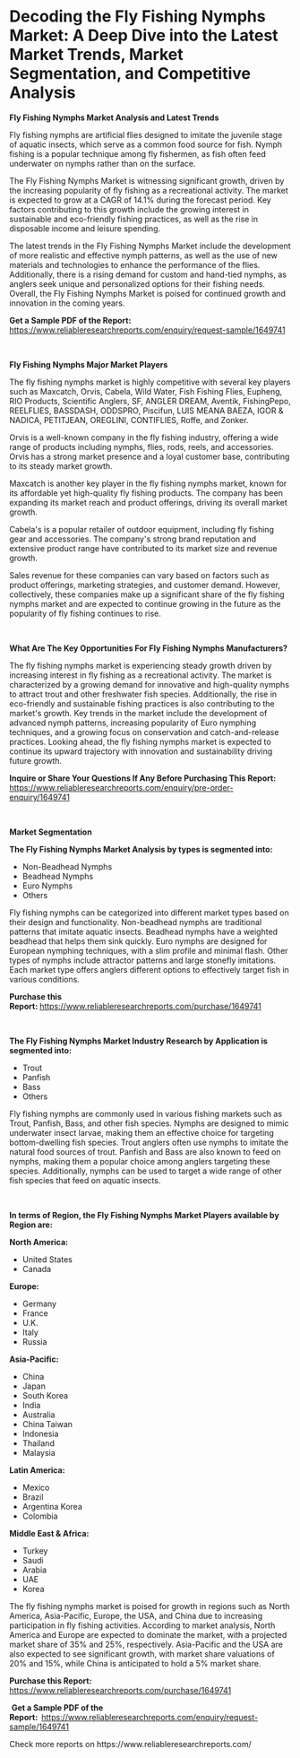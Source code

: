 <p><h1>Decoding the Fly Fishing Nymphs Market: A Deep Dive into the Latest Market Trends, Market Segmentation, and Competitive Analysis</h1></p><p><strong>Fly Fishing Nymphs Market Analysis and Latest Trends</strong></p>
<p><p>Fly fishing nymphs are artificial flies designed to imitate the juvenile stage of aquatic insects, which serve as a common food source for fish. Nymph fishing is a popular technique among fly fishermen, as fish often feed underwater on nymphs rather than on the surface.</p><p>The Fly Fishing Nymphs Market is witnessing significant growth, driven by the increasing popularity of fly fishing as a recreational activity. The market is expected to grow at a CAGR of 14.1% during the forecast period. Key factors contributing to this growth include the growing interest in sustainable and eco-friendly fishing practices, as well as the rise in disposable income and leisure spending.</p><p>The latest trends in the Fly Fishing Nymphs Market include the development of more realistic and effective nymph patterns, as well as the use of new materials and technologies to enhance the performance of the flies. Additionally, there is a rising demand for custom and hand-tied nymphs, as anglers seek unique and personalized options for their fishing needs. Overall, the Fly Fishing Nymphs Market is poised for continued growth and innovation in the coming years.</p></p>
<p><strong>Get a Sample PDF of the Report:&nbsp;</strong> <a href="https://www.reliableresearchreports.com/enquiry/request-sample/1649741">https://www.reliableresearchreports.com/enquiry/request-sample/1649741</a></p>
<p>&nbsp;</p>
<p><strong>Fly Fishing Nymphs Major Market Players</strong></p>
<p><p>The fly fishing nymphs market is highly competitive with several key players such as Maxcatch, Orvis, Cabela, Wild Water, Fish Fishing Flies, Eupheng, RIO Products, Scientific Anglers, SF, ANGLER DREAM, Aventik, FishingPepo, REELFLIES, BASSDASH, ODDSPRO, Piscifun, LUIS MEANA BAEZA, IGOR & NADICA, PETITJEAN, OREGLINI, CONTIFLIES, Roffe, and Zonker.</p><p>Orvis is a well-known company in the fly fishing industry, offering a wide range of products including nymphs, flies, rods, reels, and accessories. Orvis has a strong market presence and a loyal customer base, contributing to its steady market growth.</p><p>Maxcatch is another key player in the fly fishing nymphs market, known for its affordable yet high-quality fly fishing products. The company has been expanding its market reach and product offerings, driving its overall market growth.</p><p>Cabela's is a popular retailer of outdoor equipment, including fly fishing gear and accessories. The company's strong brand reputation and extensive product range have contributed to its market size and revenue growth.</p><p>Sales revenue for these companies can vary based on factors such as product offerings, marketing strategies, and customer demand. However, collectively, these companies make up a significant share of the fly fishing nymphs market and are expected to continue growing in the future as the popularity of fly fishing continues to rise.</p></p>
<p>&nbsp;</p>
<p><strong>What Are The Key Opportunities For Fly Fishing Nymphs Manufacturers?</strong></p>
<p><p>The fly fishing nymphs market is experiencing steady growth driven by increasing interest in fly fishing as a recreational activity. The market is characterized by a growing demand for innovative and high-quality nymphs to attract trout and other freshwater fish species. Additionally, the rise in eco-friendly and sustainable fishing practices is also contributing to the market's growth. Key trends in the market include the development of advanced nymph patterns, increasing popularity of Euro nymphing techniques, and a growing focus on conservation and catch-and-release practices. Looking ahead, the fly fishing nymphs market is expected to continue its upward trajectory with innovation and sustainability driving future growth.</p></p>
<p><strong>Inquire or Share Your Questions If Any Before Purchasing This Report:</strong> <a href="https://www.reliableresearchreports.com/enquiry/pre-order-enquiry/1649741">https://www.reliableresearchreports.com/enquiry/pre-order-enquiry/1649741</a></p>
<p>&nbsp;</p>
<p><strong>Market Segmentation</strong></p>
<p><strong>The Fly Fishing Nymphs Market Analysis by types is segmented into:</strong></p>
<p><ul><li>Non-Beadhead Nymphs</li><li>Beadhead Nymphs</li><li>Euro Nymphs</li><li>Others</li></ul></p>
<p><p>Fly fishing nymphs can be categorized into different market types based on their design and functionality. Non-beadhead nymphs are traditional patterns that imitate aquatic insects. Beadhead nymphs have a weighted beadhead that helps them sink quickly. Euro nymphs are designed for European nymphing techniques, with a slim profile and minimal flash. Other types of nymphs include attractor patterns and large stonefly imitations. Each market type offers anglers different options to effectively target fish in various conditions.</p></p>
<p><strong>Purchase this Report:&nbsp;</strong><a href="https://www.reliableresearchreports.com/purchase/1649741">https://www.reliableresearchreports.com/purchase/1649741</a></p>
<p>&nbsp;</p>
<p><strong>The Fly Fishing Nymphs Market Industry Research by Application is segmented into:</strong></p>
<p><ul><li>Trout</li><li>Panfish</li><li>Bass</li><li>Others</li></ul></p>
<p><p>Fly fishing nymphs are commonly used in various fishing markets such as Trout, Panfish, Bass, and other fish species. Nymphs are designed to mimic underwater insect larvae, making them an effective choice for targeting bottom-dwelling fish species. Trout anglers often use nymphs to imitate the natural food sources of trout. Panfish and Bass are also known to feed on nymphs, making them a popular choice among anglers targeting these species. Additionally, nymphs can be used to target a wide range of other fish species that feed on aquatic insects.</p></p>
<p>&nbsp;</p>
<p><strong>In terms of Region, the Fly Fishing Nymphs Market Players available by Region are:</strong></p>
<p>
    <p> <strong> North America: </strong>
        <ul>
            <li>United States</li>
            <li>Canada</li>
        </ul>
        </p> 
    <p> <strong> Europe: </strong>
        <ul>
            <li>Germany</li>
            <li>France</li>
            <li>U.K.</li>
            <li>Italy</li>
            <li>Russia</li>
        </ul>
        </p> 
    <p> <strong> Asia-Pacific: </strong>
        <ul>
            <li>China</li>
            <li>Japan</li>
            <li>South Korea</li>
            <li>India</li>
            <li>Australia</li>
            <li>China Taiwan</li>
            <li>Indonesia</li>
            <li>Thailand</li>
            <li>Malaysia</li>
        </ul>
        </p> 
    <p> <strong> Latin America: </strong>
        <ul>
            <li>Mexico</li>
            <li>Brazil</li>
            <li>Argentina Korea</li>
            <li>Colombia</li>
        </ul>
        </p> 
    <p> <strong> Middle East & Africa: </strong>
        <ul>
            <li>Turkey</li>
            <li>Saudi</li>
            <li>Arabia</li>
            <li>UAE</li>
            <li>Korea</li>
        </ul>
    </p>
    </p>
<p><p>The fly fishing nymphs market is poised for growth in regions such as North America, Asia-Pacific, Europe, the USA, and China due to increasing participation in fly fishing activities. According to market analysis, North America and Europe are expected to dominate the market, with a projected market share of 35% and 25%, respectively. Asia-Pacific and the USA are also expected to see significant growth, with market share valuations of 20% and 15%, while China is anticipated to hold a 5% market share.</p></p>
<p><strong>Purchase this Report: </strong><a href="https://www.reliableresearchreports.com/purchase/1649741">https://www.reliableresearchreports.com/purchase/1649741</a></p>
<p>&nbsp;<strong>Get a Sample PDF of the Report:&nbsp;&nbsp;</strong><a href="https://www.reliableresearchreports.com/enquiry/request-sample/1649741">https://www.reliableresearchreports.com/enquiry/request-sample/1649741</a></p>
<p><strong></strong></p>
<p>Check more reports on https://www.reliableresearchreports.com/</p>